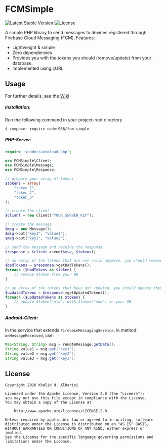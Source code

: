 FCMSimple
===
[![Latest Stable Version](https://poser.pugx.org/coder966/fcm-simple/v/stable)](https://packagist.org/packages/coder966/fcm-simple)
[![License](https://poser.pugx.org/coder966/fcm-simple/license)](https://packagist.org/packages/coder966/fcm-simple)

A simple PHP library to send messages to devices registered through Firebase Cloud Messaging (FCM).
Features:
- Lightweight & simple
- Zero dependencies
- Provides you with the tokens you should (remove/update) from your database.
- Implemented using cURL


Usage
---
For further details, see the [Wiki](https://github.com/coder966/FCMSimple/blob/master/Wiki.md "Wiki")
##### Installation:
Run the following command in your project-root directory
```
$ composer require coder966/fcm-simple
```

##### PHP-Server:
```php
require 'vendor/autoload.php';

use FCMSimple\Client;
use FCMSimple\Message;
use FCMSimple\Response;

// prepare your array of tokens
$tokens = array(
    "token_1",
    "token_2",
    "token_3"
);

// create the client
$client = new Client("YOUR_SERVER_KEY");

// create the message
$msg = new Message();
$msg->put("key1", "value1");
$msg->put("key2", "value2");

// send the message and receive the response
$response = $client->send($msg, $tokens);

// an array of the tokens that are not valid anymore, you should remove them from your DB
$badTokens = $response->getBadTokens();
foreach ($badTokens as $token) {
    // remove $token from your DB
}

// an array of the tokens that have got updated, you should update them in your DB
$updatedTokens = $response->getUpdatedTokens();
foreach ($updatedTokens as $token) {
    // update $token["old"] with $token["new"] in your DB
}
```

##### Android-Client:
In the service that extends `FirebaseMessagingService`, in method `onMessageReceived`, use:
```java
Map<String, String> msg = remoteMessage.getData();
String value1 = msg.get("key1");
String value2 = msg.get("key2");
String value3 = msg.get("key3");
```


License
---
```
Copyright 2016 Khalid H. Alharisi

Licensed under the Apache License, Version 2.0 (the "License");
you may not use this file except in compliance with the License.
You may obtain a copy of the License at

    http://www.apache.org/licenses/LICENSE-2.0

Unless required by applicable law or agreed to in writing, software
distributed under the License is distributed on an "AS IS" BASIS,
WITHOUT WARRANTIES OR CONDITIONS OF ANY KIND, either express or implied.
See the License for the specific language governing permissions and
limitations under the License.
```
